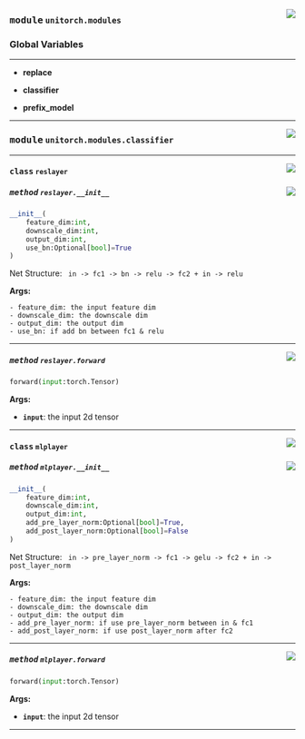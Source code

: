 <!-- markdownlint-disable -->

<a href="https://github.com/fuliucansheng/unitorch/blob/master/unitorch/modules/__init__.py#L0"><img align="right" style="float:right;" src="https://img.shields.io/badge/-source-cccccc?style=flat-square"></a>

### <kbd>module</kbd> `unitorch.modules`




### **Global Variables**
---------------
- **replace**

- **classifier**

- **prefix_model**





---


<!-- markdownlint-disable -->

<a href="https://github.com/fuliucansheng/unitorch/blob/master/unitorch/modules/classifier.py#L0"><img align="right" style="float:right;" src="https://img.shields.io/badge/-source-cccccc?style=flat-square"></a>

### <kbd>module</kbd> `unitorch.modules.classifier`






---

<a href="https://github.com/fuliucansheng/unitorch/blob/master/unitorch/modules/classifier.py#L10"><img align="right" style="float:right;" src="https://img.shields.io/badge/-source-cccccc?style=flat-square"></a>

#### <kbd>class</kbd> `reslayer`




<a href="https://github.com/fuliucansheng/unitorch/blob/master/unitorch/modules/classifier.py#L11"><img align="right" style="float:right;" src="https://img.shields.io/badge/-source-cccccc?style=flat-square"></a>

##### <kbd>method</kbd> `reslayer.__init__`

```python
__init__(
    feature_dim:int,
    downscale_dim:int,
    output_dim:int,
    use_bn:Optional[bool]=True
)
```

Net Structure: ` in -> fc1 -> bn -> relu -> fc2 + in -> relu` 

**Args:**
 
    - feature_dim: the input feature dim 
    - downscale_dim: the downscale dim 
    - output_dim: the output dim 
    - use_bn: if add bn between fc1 & relu 




---

<a href="https://github.com/fuliucansheng/unitorch/blob/master/unitorch/modules/classifier.py#L39"><img align="right" style="float:right;" src="https://img.shields.io/badge/-source-cccccc?style=flat-square"></a>

##### <kbd>method</kbd> `reslayer.forward`

```python
forward(input:torch.Tensor)
```



**Args:**
 
 - <b>`input`</b>:  the input 2d tensor 


---

<a href="https://github.com/fuliucansheng/unitorch/blob/master/unitorch/modules/classifier.py#L52"><img align="right" style="float:right;" src="https://img.shields.io/badge/-source-cccccc?style=flat-square"></a>

#### <kbd>class</kbd> `mlplayer`




<a href="https://github.com/fuliucansheng/unitorch/blob/master/unitorch/modules/classifier.py#L53"><img align="right" style="float:right;" src="https://img.shields.io/badge/-source-cccccc?style=flat-square"></a>

##### <kbd>method</kbd> `mlplayer.__init__`

```python
__init__(
    feature_dim:int,
    downscale_dim:int,
    output_dim:int,
    add_pre_layer_norm:Optional[bool]=True,
    add_post_layer_norm:Optional[bool]=False
)
```

Net Structure: ` in -> pre_layer_norm -> fc1 -> gelu -> fc2 + in -> post_layer_norm` 

**Args:**
 
    - feature_dim: the input feature dim 
    - downscale_dim: the downscale dim 
    - output_dim: the output dim 
    - add_pre_layer_norm: if use pre_layer_norm between in & fc1 
    - add_post_layer_norm: if use post_layer_norm after fc2 




---

<a href="https://github.com/fuliucansheng/unitorch/blob/master/unitorch/modules/classifier.py#L88"><img align="right" style="float:right;" src="https://img.shields.io/badge/-source-cccccc?style=flat-square"></a>

##### <kbd>method</kbd> `mlplayer.forward`

```python
forward(input:torch.Tensor)
```



**Args:**
 
 - <b>`input`</b>:  the input 2d tensor 




---

